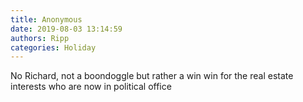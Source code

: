 ```yaml
---
title: Anonymous
date: 2019-08-03 13:14:59
authors: Ripp
categories: Holiday
---
```


 No Richard, not a boondoggle but rather a win win for the real estate interests who are now in political office